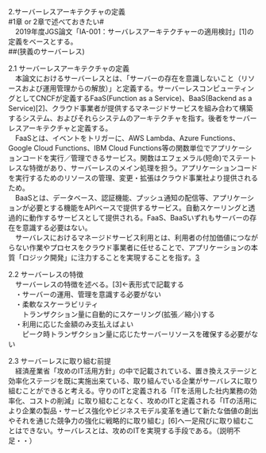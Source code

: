 2.サーバーレスアーキテクチャの定義  
#1章 or 2章で述べておきたい#  
　2019年度JGS論文「IA-001：サーバレスアーキテクチャーの適用検討」[1]の定義をベースとする。  
##(狭義のサーバーレス)  

2.1 サーバーレスアーキテクチャの定義  
　本論文におけるサーバーレスとは、「サーバーの存在を意識しないこと（リソースおよび運用管理からの解放）」と定義する。サーバーレスコンピューティングとしてCNCFが定義するFaaS(Function as a Service)、BaaS(Backend as a Service)[2]、クラウド事業者が提供するマネージドサービスを組み合わて構築するシステム、およびそれらシステムのアーキテクチャを指す。後者をサーバーレスアーキテクチャと定義する。  
　FaaSとは、イベントをトリガーに、AWS Lambda、Azure Functions、Google Cloud Functions、IBM Cloud  Functions等の関数単位でアプリケーションコードを実行／管理できるサービス。関数はエフェメラル(短命)でステートレスな特徴があり、サーバーレスのメイン処理を担う。アプリケーションコードを実行するためのリソースの管理、変更・拡張はクラウド事業社より提供されるため。  
　BaaSとは、データベース、認証機能、プッシュ通知の配信等、アプリケーションが必要とする機能をAPIベースで提供するサービス。自動スケーリングと透過的に動作するサービスとして提供される。FaaS、BaaSいずれもサーバーの存在を意識する必要はない。  
　サーバレスにおけるマネージドサービス利用とは、利用者の付加価値につながらない作業やプロセスをクラウド事業者に任せることで、アプリケーションの本質「ロジック開発」に注力することを実現することを指す。[3](図1)  

2.2 サーバーレスの特徴  
　サーバーレスの特徴を述べる。[3]←表形式で記載する  
　・サーバーの運用、管理を意識する必要がない  
　・柔軟なスケーラビリティ  
　　トランザクション量に自動的にスケーリング(拡張／縮小)する  
　・利用に応じた金額のみ支払えばよい  
　　ピーク時トランザクション量に応じたサーバーリソースを確保する必要がない  

2.3 サーバーレスに取り組む前提  
　経済産業省「攻めのIT活用方針」の中で記載されている、置き換えステージと効率化ステージを既に実施出来ている、取り組んでいる企業がサーバレスに取り組むことができると考える。守りのITと定義される「ITを活用した社内業務の効率化、コストの削減」に取り組むことなく、攻めのITと定義される「ITの活用により企業の製品・サービス強化やビジネスモデル変革を通じて新たな価値の創出やそれを通じた競争力の強化に戦略的に取り組む」[6]へ一足飛びに取り組むことはできない。サーバレスとは、攻めのITを実現する手段である。（説明不足・・）


